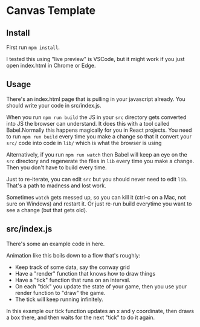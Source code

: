 # Canvas Template


## Install
First run `npm install`.

I tested this using "live preview" is VSCode, but it might work if you just open index.html in Chrome or Edge.

## Usage

There's an index.html page that is pulling in your javascript already. You should write your code in src/index.js.

When you run `npm run build` the JS in your `src` directory gets converted into JS the browser can understand. It does this with a tool called Babel.Normally this happens magically for you in React projects. You need to run `npm run build` every time you make a change so that it convert your `src/` code into code in `lib/` which is what the browser is using

Alternatively, if you run `npm run watch` then Babel will keep an eye on the `src` directory and regenerate the files in `lib` every time you make a change. Then you don't have to build every time.

Just to re-iterate, you can edit `src` but you should never need to edit `lib`. That's a path to madness and lost work.

Sometimes `watch` gets messed up, so you can kill it (ctrl-c on a Mac, not sure on Windows) and restart it. Or just re-run build everytime you want to see a change (but that gets old).

## src/index.js

There's some an example code in here.

Animation like this boils down to a flow that's roughly:

 * Keep track of some data, say the conway grid
 * Have a "render" function that knows how to draw things
 * Have a "tick" function that runs on an interval.
 * On each "tick" you update the state of your game, then you use your render function to "draw" the game.
 * The tick will keep running infinitely.

 In this example our tick function updates an x and y coordinate, then draws a box there, and then waits for the next "tick" to do it again.

